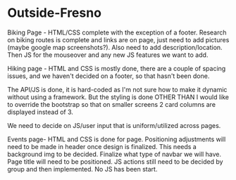 # Outside-Fresno

Biking Page - HTML/CSS complete with the exception of a footer. Research on biking routes is complete and links are on page, just need to add pictures (maybe google map screenshots?). Also need to add description/location. Then JS for the mouseover and any new JS features we want to add.

Hiking page - HTML and CSS is mostly done, there are a couple of spacing issues, and we haven't decided on a footer, so that hasn't been done.

The API/JS is done, it is hard-coded as I'm not sure how to make it dynamic without using a framework. But the styling is done OTHER THAN I would like to override the bootstrap so that on smaller screens 2 card columns are displayed instead of 3.

We need to decide on JS/user input that is uniform/utilized across pages.

Events page- HTML and CSS is done for page.
Positioning adjustments will need to be made in header once design is finalized. This needs a background img to be decided. Finalize what type of navbar we will have. Page title will need to be positioned.
JS actions still need to be decided by group and then implemented. No JS has been start.
